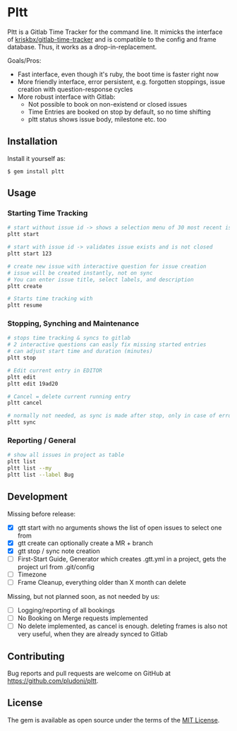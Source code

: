 # Pltt

Pltt is a Gitlab Time Tracker for the command line. It mimicks the interface of [kriskbx/gitlab-time-tracker]( https://github.com/kriskbx/gitlab-time-tracker ) and is compatible to the config and frame database. Thus, it works as a drop-in-replacement.

Goals/Pros:

* Fast interface, even though it's ruby, the boot time is faster right now
* More friendly interface, error persistent, e.g. forgotten stoppings, issue creation with question-response cycles
* More robust interface with Gitlab:
  * Not possible to book on non-existend or closed issues
  * Time Entries are booked on stop by default, so no time shifting
  * pltt status shows issue body, milestone etc. too

## Installation

Install it yourself as:

    $ gem install pltt

## Usage

### Starting Time Tracking

```bash
# start without issue id -> shows a selection menu of 30 most recent issues in project
pltt start

# start with issue id -> validates issue exists and is not closed
pltt start 123

# create new issue with interactive question for issue creation
# issue will be created instantly, not on sync
# You can enter issue title, select labels, and description
pltt create

# Starts time tracking with
pltt resume
```

### Stopping, Synching and Maintenance

```bash
# stops time tracking & syncs to gitlab
# 2 interactive questions can easly fix missing started entries
# can adjust start time and duration (minutes)
pltt stop

# Edit current entry in EDITOR
pltt edit
pltt edit 19ad20

# Cancel = delete current running entry
pltt cancel

# normally not needed, as sync is made after stop, only in case of error
pltt sync
```

### Reporting / General

```bash
# show all issues in project as table
pltt list
pltt list --my
pltt list --label Bug
```

## Development

Missing before release:

* [x] gtt start with no arguments shows the list of open issues to select one from
* [x] gtt create can optionally create a MR + branch
* [x] gtt stop / sync note creation
* [ ] First-Start Guide, Generator which creates .gtt.yml in a project, gets the project url from .git/config
* [ ] Timezone
* [ ] Frame Cleanup, everything older than X month can delete

Missing, but not planned soon, as not needed by us:

* [ ] Logging/reporting of all bookings
* [ ] No Booking on Merge requests implemented
* [ ] No delete implemented, as cancel is enough. deleting frames is also not very useful, when they are already synced to Gitlab

## Contributing

Bug reports and pull requests are welcome on GitHub at https://github.com/pludoni/pltt.

## License

The gem is available as open source under the terms of the [MIT License](https://opensource.org/licenses/MIT).
